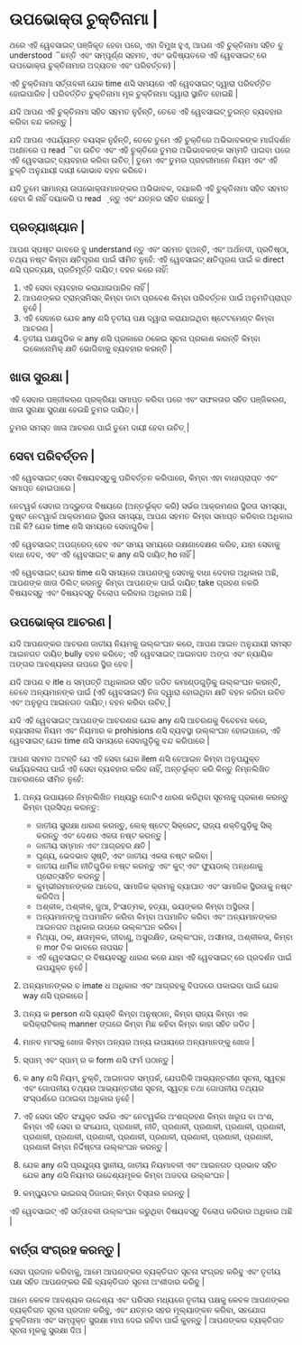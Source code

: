 # ଉପଭୋକ୍ତା ଚୁକ୍ତିନାମା |

ଥରେ ଏହି ୱେବସାଇଟ୍ ପଞ୍ଜିକୃତ ହେବା ପରେ, ଏହା ବିମୁଖ ହୁଏ, ଆପଣ ଏହି ଚୁକ୍ତିନାମା ସହିତ ବୁ understood ିଛନ୍ତି ଏବଂ ସମ୍ପୂର୍ଣ୍ଣ ସହମତ, ଏବଂ ଭବିଷ୍ୟତରେ ଏହି ୱେବସାଇଟ୍ ରେ ଉପଭୋକ୍ତା ଚୁକ୍ତିନାମାର ଅଦ୍ୟତନ ଏବଂ ପରିବର୍ତ୍ତନ) |

ଏହି ଚୁକ୍ତିନାମା ସର୍ତ୍ତାବଳୀ ଯେକ time ଣସି ସମୟରେ ଏହି ୱେବସାଇଟ୍ ଦ୍ୱାରା ପରିବର୍ତ୍ତିତ ହୋଇପାରିବ | ପରିବର୍ତ୍ତିତ ଚୁକ୍ତିନାମା ମୂଳ ଚୁକ୍ତିନାମା ଦ୍ୱାରା ସ୍ଥାନିତ ହୋଇଛି |

ଯଦି ଆପଣ ଏହି ଚୁକ୍ତିନାମା ସହିତ ସହମତ ନୁହଁନ୍ତି, ତେବେ ଏହି ୱେବସାଇଟ୍ ତୁରନ୍ତ ବ୍ୟବହାର କରିବା ବନ୍ଦ କରନ୍ତୁ |

ଯଦି ଆପଣ ଏପର୍ଯ୍ୟନ୍ତ ବୟସ୍କ ନୁହଁନ୍ତି, ତେବେ ତୁମେ ଏହି ଚୁକ୍ତିରେ ଅଭିଭାବକଙ୍କ ମାର୍ଗଦର୍ଶନ ଅଧୀନରେ ପ read ିବା ଉଚିତ ଏବଂ ଏହି ଚୁକ୍ତିରେ ତୁମର ଅଭିଭାବକଙ୍କ ସମ୍ମତି ପାଇବା ପରେ ଏହି ୱେବସାଇଟ୍ ବ୍ୟବହାର କରିବା ଉଚିତ୍ | ତୁମେ ଏବଂ ତୁମର ପ୍ରହରୀମାନେ ନିୟମ ଏବଂ ଏହି ଚୁକ୍ତି ଅନୁଯାୟୀ ଦାୟୀ ଭୋଭାବ ବହନ କରିବେ।

ଯଦି ତୁମେ ସାମାନ୍ୟ ଉପଭୋକ୍ତାମାନଙ୍କର ଅଭିଭାବକ, ଦୟାକରି ଏହି ଚୁକ୍ତିନାମା ସହିତ ସହମତ ହେବା କି ନାହିଁ ଦୟାକରି ପ read ଼ନ୍ତୁ ଏବଂ ଯତ୍ନର ସହିତ ବାଛନ୍ତୁ |

## ପ୍ରତ୍ୟାଖ୍ୟାନ |

ଆପଣ ସ୍ପଷ୍ଟ ଭାବରେ ବୁ understand ନ୍ତୁ ଏବଂ ସହମତ ହୁଅନ୍ତି, ଏବଂ ଅର୍ଥନଦୀ, ପ୍ରତିଷ୍ଠା, ତଥ୍ୟ ନଷ୍ଟ କିମ୍ବା କ୍ଷତିପୂରଣ ପାଇଁ ସୀମିତ ନୁହେଁ: ଏହି ୱେବସାଇଟ୍ କ୍ଷତିପୂରଣ ପାଇଁ କ direct ଣସି ପ୍ରତ୍ୟକ୍ଷ, ପ୍ରତିମୂର୍ତ୍ତି ଦାୟିତ୍। ବହନ କରେ ନାହିଁ:

1. ଏହି ସେବା ବ୍ୟବହାର କରାଯାଇପାରିବ ନାହିଁ |
1. ଆପଣଙ୍କର ଟ୍ରାନ୍ସମିସନ୍ କିମ୍ବା ଡାଟା ପ୍ରବେଶ କିମ୍ବା ପରିବର୍ତ୍ତନ ପାଇଁ ଅନୁମତିପ୍ରାପ୍ତ ନୁହେଁ |
1. ଏହି ସେବାରେ ଯେକ any ଣସି ତୃତୀୟ ପକ୍ଷ ଦ୍ୱାରା କରାଯାଇଥିବା ଷ୍ଟେଟମେଣ୍ଟ କିମ୍ବା ଆଚରଣ |
1. ତୃତୀୟ ପକ୍ଷଗୁଡିକ କ any ଣସି ପ୍ରକାରେ ଠକେଇ ସୂଚନା ପ୍ରକାଶ କରନ୍ତି କିମ୍ବା ଇକୋନୋମିକ୍ କ୍ଷତି ଭୋଗିବାକୁ ବ୍ୟବହାର କରନ୍ତି |

## ଖାତା ସୁରକ୍ଷା |

ଏହି ସେବାର ପଞ୍ଜୀକରଣ ପ୍ରକ୍ରିୟା ସମାପ୍ତ କରିବା ପରେ ଏବଂ ସଫଳତାର ସହିତ ପଞ୍ଜିକରଣ, ଖାତା ସୁରକ୍ଷା ସୁରକ୍ଷା ହେଉଛି ତୁମର ଦାୟିତ୍। |

ତୁମର ସମସ୍ତ ଖାତା ଆଚରଣ ପାଇଁ ତୁମେ ଦାୟୀ ହେବା ଉଚିତ୍ |

## ସେବା ପରିବର୍ତ୍ତନ |

ଏହି ୱେବସାଇଟ୍ ସେବା ବିଷୟବସ୍ତୁକୁ ପରିବର୍ତ୍ତନ କରିପାରେ, କିମ୍ବା ଏହା ବାଧାପ୍ରାପ୍ତ ଏବଂ ସମାପ୍ତ ହୋଇପାରେ |

ନେଟୱର୍କ ସେବାର ଅଦ୍ଭୁତତା ବିଷୟରେ (ଅନ୍ତର୍ଭୂକ୍ତ କରି) ସର୍ଭର ଆକ୍ରମଣର ସ୍ଥିରତା ସମସ୍ୟା, ଦୁଷ୍ଟ ନେଟୱାର୍କ ଆକ୍ରମଣର ସ୍ଥିରତା ସମସ୍ୟା, ଆପଣ ସହମତ କିମ୍ବା ସମାପ୍ତ କରିବାର ଅଧିକାର ଅଛି କି? ଯେକ time ଣସି ସମୟରେ ସେବାଗୁଡିକ |

ଏହି ୱେବସାଇଟ୍ ଅପଗ୍ରେଡ୍ ହେବ ଏବଂ ସମୟ ସମୟରେ ରକ୍ଷଣାବେକ୍ଷଣ କରିବ, ଯାହା ସେବାକୁ ବାଧା ଦେବ, ଏବଂ ଏହି ୱେବସାଇଟ୍ କ any ଣସି ଦାୟିତ୍ ho ନାହିଁ |

ଏହି ୱେବସାଇଟ୍ ଯେକ time ଣସି ସମୟରେ ଆପଣଙ୍କୁ ସେବାକୁ ବାଧା ଦେବାର ଅଧିକାର ଅଛି, ଆପଣଙ୍କ ଖାତା ଡିଲିଟ୍ କରନ୍ତୁ କିମ୍ବା ଆପଣଙ୍କ ପାଇଁ ଦାୟିତ୍ take ଗ୍ରହଣ ନକରି ବିଷୟବସ୍ତୁ ଏବଂ ବିଷୟବସ୍ତୁ ବିଲୋପ କରିବାର ଅଧିକାର ଅଛି |

## ଉପଭୋକ୍ତା ଆଚରଣ |

ଯଦି ଆପଣଙ୍କର ଆଚରଣ ଜାତୀୟ ନିୟମକୁ ଉଲ୍ଲଂଘନ କରେ, ଆପଣ ଆଇନ ଅନୁଯାୟୀ ସମସ୍ତ ଆଇନଗତ ଦାୟିତ୍ bully ବହନ କରିବେ; ଏହି ୱେବସାଇଟ୍ ଆଇନଗତ ଅଙ୍ଗ ଏବଂ ନ୍ୟାୟିକ ଅଙ୍ଗର ଆବଶ୍ୟକତା ଉପରେ ସ୍ଥିର ହେବ |

ଯଦି ଆପଣ ବ itle ଧ ସମ୍ପତ୍ତି ଅଧିକାରର ସହିତ ଜଡିତ କମାଣ୍ଡଗୁଡ଼ିକୁ ଉଲ୍ଲଂଘନ କରନ୍ତି, ତେବେ ଅନ୍ୟମାନଙ୍କ ପାଇଁ (ଏହି ୱେବସାଇଟ୍) ନିଜ ଦ୍ୱାରା ହୋଇଥିବା କ୍ଷତି ବହନ କରିବା ଉଚିତ ଏବଂ ଅନୁରୂପ ଆଇନଗତ ଦାୟିତ୍। ବହନ କରିବା ଉଚିତ୍ |

ଯଦି ଏହି ୱେବସାଇଟ୍ ଆପଣଙ୍କ ଆଚରଣର ଯେକ any ଣସି ଆଚରଣକୁ ବିବେଚନା କରେ, ନ୍ୟାସନାଲ ନିୟମ ଏବଂ ନିୟମାର କ prohisions ଣସି ବ୍ୟବସ୍ଥା ଉଲ୍ଲଂଘନ ହୋଇପାରେ, ଏହି ୱେବସାଇଟ୍ ଯେକ time ଣସି ସମୟରେ ସେବାଗୁଡ଼ିକୁ ବନ୍ଦ କରିପାରେ |

ଆପଣ ସହମତ ଅଟନ୍ତି ଯେ ଏହି ସେବା ଯେକ ilem ଣସି ବେଆଇନ କିମ୍ବା ଅନୁପଯୁକ୍ତ କାର୍ଯ୍ୟକଳାପ ପାଇଁ ଏହି ସେବା ବ୍ୟବହାର କରିବ ନାହିଁ, ଅନ୍ତର୍ଭୂକ୍ତ କରି କିନ୍ତୁ ନିମ୍ନଲିଖିତ ଆଚରଣରେ ସୀମିତ ନୁହେଁ:

1. ଅନ୍ୟ ଉପାୟରେ ନିମ୍ନଲିଖିତ ମଧ୍ୟରୁ ଗୋଟିଏ ଧାରଣ କରିଥିବା ସୂଚନାକୁ ପ୍ରକାଶ କରନ୍ତୁ କିମ୍ବା ପ୍ରସିଦ୍ଧ କରନ୍ତୁ:

   * ଜାତୀୟ ସୁରକ୍ଷା ଧାରଣ କରନ୍ତୁ, ଲେକ୍ ଷ୍ଟେଟ୍ ସିକ୍ରେଟ୍, ରାଜ୍ୟ ଶକ୍ତିଗୁଡ଼ିକୁ ସିଲ୍ କରନ୍ତୁ ଏବଂ ଦେଶର ଏକତା ନଷ୍ଟ କରନ୍ତୁ |
   * ଜାତୀୟ ସମ୍ମାନ ଏବଂ ଆଗ୍ରହର କ୍ଷତି |
   * ଘୃଣ୍ୟ, ଭେଦଭାବ ସୃଷ୍ଟି, ଏବଂ ଜାତୀୟ ଏକତା ନଷ୍ଟ କରିବା |
   * ଜାତୀୟ ଧାର୍ମିକ ନୀତିଗୁଡିକ ନଷ୍ଟ କରନ୍ତୁ ଏବଂ କୁଟ୍ ଏବଂ ଫ୍ୟୁଡାଲ୍ ଅନ୍ଧଣାକୁ ପ୍ରୋତ୍ସାହିତ କରନ୍ତୁ |
   * କୁମ୍ଭୀରମାନଙ୍କର ଆବେଗ, ସାମାଜିକ କ୍ରମକୁ ବ୍ୟାଘାତ ଏବଂ ସାମାଜିକ ସ୍ଥିରତାକୁ ନଷ୍ଟ କରିଦିଅ |
   * ଅଶ୍ଳୀଳ, ଅଶ୍ଳୀଳ, ଜୁଆ, ହିଂସାତ୍ମକ, ହତ୍ୟା, ଭୟଙ୍କର କିମ୍ବା ଅସ୍ଥିରତା |
   * ଅନ୍ୟମାନଙ୍କୁ ଅପମାନିତ କରିବା କିମ୍ବା ଅପମାନିତ କରିବା ଏବଂ ଅନ୍ୟମାନଙ୍କର ଆଇନଗତ ଅଧିକାର ଉପରେ ଉଲ୍ଲଂଘନ କରିବା |
   * ମିଥ୍ୟା, ଠକ, କ୍ଷତାମୂଳକ, ଜୀବାଣୁ, ଅସୁରକ୍ଷିତ, ଉଲ୍ଲଂଘନ, ଅସୀମତା, ଅଶ୍ଳୀଳତା, କିମ୍ବା ନ mor ତିକ ଭାବରେ ନାପସନ୍ଦ |
   * ଏହି ୱେବସାଇଟ୍ ର ବିଷୟବସ୍ତୁ ଧାରଣ କରେ ଯାହା ଏହି ୱେବସାଇଟ୍ ରେ ପ୍ରଦର୍ଶନ ପାଇଁ ଉପଯୁକ୍ତ ନୁହେଁ |

1. ଅନ୍ୟମାନଙ୍କର ବ imate ଧ ଅଧିକାର ଏବଂ ଆଗ୍ରହକୁ ବିପଦରେ ପକାଇବା ପାଇଁ ଯେକ way ଣସି ପ୍ରକାରେ |
1. ଅନ୍ୟ କ person ଣସି ବ୍ୟକ୍ତି କିମ୍ବା ଅନୁଷ୍ଠାନ, କିମ୍ବା ରାଜ୍ୟ କିମ୍ବା ଏକ କପିକ୍ରାଟିକାଲ୍ manner ଙ୍ଗରେ କିମ୍ବା ମିଛ କହିବା କିମ୍ବା କାହା ସହିତ ଜଡିତ |
1. ମାନବ ମାଂସକୁ ଖୋଜ କିମ୍ବା ଅନ୍ୟର ଅନ୍ୟ ଉପାୟରେ ଅନ୍ୟମାନଙ୍କୁ ଖୋଜ |
1. ସ୍ପାମ୍ ଏବଂ ସ୍ପାମ୍ ର କ form ଣସି ଫର୍ମ ପଠାନ୍ତୁ |
1. କ any ଣସି ନିୟମ, ଚୁକ୍ତି, ଆଇନଗତ ସମ୍ପର୍କ, ଯେପରିକି ଆଭ୍ୟନ୍ତରୀଣ ସୂଚନା, ସ୍ୱଚ୍ଛ ଏବଂ ଗୋପନୀୟ ତଥ୍ୟର ଆଭ୍ୟନ୍ତରୀଣ ସୂଚନା, ସ୍ୱଚ୍ଛ ତଥା ଗୋପନୀୟ ତଥ୍ୟର ସଂସ୍ପର୍ଶରେ ପଠାଇବା ଅଧିକାର ନୁହେଁ |
1. ଏହି ସେବା ସହିତ ସଂଯୁକ୍ତ ସର୍ଭର ଏବଂ ନେଟୱର୍କର ଅଂଶଗ୍ରହଣ କିମ୍ବା ଖରୂପ ବା ଅଂଶ, କିମ୍ବା ଏହି ସେବା ର ସଂଯୋଗ, ପ୍ରଣାଳୀ, ନୀତି, ପ୍ରଣାଳୀ, ପ୍ରଣାଳୀ, ପ୍ରଣାଳୀ, ପ୍ରଣାଳୀ, ପ୍ରଣାଳୀ, ପ୍ରଣାଳୀ, ପ୍ରଣାଳୀ, ପ୍ରଣାଳୀ, ପ୍ରଣାଳୀ, ପ୍ରଣାଳୀ, ପ୍ରଣାଳୀ, ପ୍ରଣାଳୀ, ପ୍ରଣାଳୀ କିମ୍ବା ନିର୍ଦ୍ଦିଷ୍ଟତା ଉଲ୍ଲଂଘନ କରନ୍ତୁ |
1. ଯେକ any ଣସି ପ୍ରଯୁଜ୍ୟ ସ୍ଥାନୀୟ, ଜାତୀୟ ନିୟମାବଳୀ ଏବଂ ଆଇନଗତ ପ୍ରଭାବ ସହିତ ଯେକ any ଣସି ନିୟମର ଉଦ୍ଦେଶ୍ୟମୂଳକ କିମ୍ବା ଅଜବତା ଉଲ୍ଲଂଘନ |
1. କମ୍ପ୍ୟୁଟର ଭାଇରସ୍ ଡିଜାଇନ୍ କିମ୍ବା ବିସ୍ତାର କରନ୍ତୁ |

ଏହି ୱେବସାଇଟ୍ ଏହି ସର୍ତ୍ତାବଳୀ ଉଲ୍ଲଂଘନ କରୁଥିବା ବିଷୟବସ୍ତୁ ବିଲୋପ କରିବାର ଅଧିକାର ଅଛି |

## ବାର୍ତ୍ତା ସଂଗ୍ରହ କରନ୍ତୁ |

ସେବା ପ୍ରଦାନ କରିବାକୁ, ଆମେ ଆପଣଙ୍କର ବ୍ୟକ୍ତିଗତ ସୂଚନା ସଂଗ୍ରହ କରିବୁ ଏବଂ ତୃତୀୟ ପକ୍ଷ ସହିତ ଆପଣଙ୍କର କିଛି ବ୍ୟକ୍ତିଗତ ସୂଚନା ଅଂଶୀଦାର କରିବୁ |

ଆମେ କେବଳ ଆବଶ୍ୟକ ଉଦ୍ଦେଶ୍ୟ ଏବଂ ପରିସର ମଧ୍ୟରେ ତୃତୀୟ ପକ୍ଷକୁ କେବଳ ଆପଣଙ୍କର ବ୍ୟକ୍ତିଗତ ସୂଚନା ପ୍ରଦାନ କରିବୁ, ଏବଂ ଯତ୍ନର ସହର ମୂଲ୍ୟାଙ୍କନ କରିବା, ସହଯୋଗ ଚୁକ୍ତିନାମା ଏବଂ ସମ୍ପୃକ୍ତ ସୁରକ୍ଷା ମାପ ଦେଇ ରହିବା ପାଇଁ କୁହନ୍ତୁ | ଆପଣଙ୍କର ବ୍ୟକ୍ତିଗତ ସୂଚନା ମୂଳକୁ ସୁରକ୍ଷା ଦିଅ |